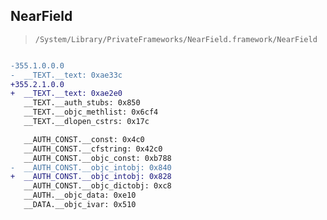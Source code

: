## NearField

> `/System/Library/PrivateFrameworks/NearField.framework/NearField`

```diff

-355.1.0.0.0
-  __TEXT.__text: 0xae33c
+355.2.1.0.0
+  __TEXT.__text: 0xae2e0
   __TEXT.__auth_stubs: 0x850
   __TEXT.__objc_methlist: 0x6cf4
   __TEXT.__dlopen_cstrs: 0x17c

   __AUTH_CONST.__const: 0x4c0
   __AUTH_CONST.__cfstring: 0x42c0
   __AUTH_CONST.__objc_const: 0xb788
-  __AUTH_CONST.__objc_intobj: 0x840
+  __AUTH_CONST.__objc_intobj: 0x828
   __AUTH_CONST.__objc_dictobj: 0xc8
   __AUTH.__objc_data: 0xe10
   __DATA.__objc_ivar: 0x510

```
